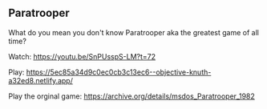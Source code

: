 ## Paratrooper

What do you mean you don't know Paratrooper aka the greatest game of all time?

Watch: https://youtu.be/SnPUsspS-LM?t=72

Play: https://5ec85a34d9c0ec0cb3c13ec6--objective-knuth-a32ed8.netlify.app/

Play the orginal game: https://archive.org/details/msdos_Paratrooper_1982